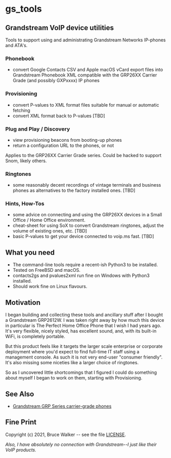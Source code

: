 # gs_tools
## Grandstream VoIP device utilities
Tools to support using and administrating Grandstream Networks
IP-phones and ATA's.

### Phonebook
- convert Google Contacts CSV and Apple macOS vCard export files into Grandstream Phonebook XML compatible with the GRP26XX Carrier Grade (and possibly GXPxxxx) IP phones

### Provisioning
- convert P-values to XML format files suitable for manual or automatic fetching
- convert XML format back to P-values [TBD]

### Plug and Play / Discovery
- view provisioning beacons from booting-up phones
- return a configuration URL to the phones, or not

Applies to the GRP26XX Carrier Grade series. Could be hacked to
support Snom, likely others.

### Ringtones
- some reasonably decent recordings of vintage terminals and business phones as alternatives to the factory installed ones. [TBD]

### Hints, How-Tos
- some advice on connecting and using the GRP26XX devices in a Small Office / Home Office environment.
- cheat-sheet for using SoX to convert Grandstream ringtones, adjust the volume of existing ones, etc. [TBD]
- basic P-values to get your device connected to voip.ms fast. [TBD]

## What you need
- The command-line tools require a recent-ish Python3 to be installed.
- Tested on FreeBSD and macOS.
- contacts2gs and pvalues2xml run fine on Windows with Python3 installed.
- Should work fine on Linux flavours.

## Motivation
I began building and collecting these tools and ancillary stuff
after I bought a Grandstream GRP2612W.  I was taken right away by
how much this device in particular is The Perfect Home Office Phone
that I wish I had years ago. It's very flexible, nicely styled, has
excellent sound, and, with its built-in WiFi, is completely portable.

But this product feels like it targets the larger scale enterprise
or corporate deployment where you'd expect to find full-time IT
staff using a management console.  As such it is not very end-user
"consumer friendly". It's also missing some niceties like
a larger choice of ringtones.

So as I uncovered little shortcomings that I figured I could do
something about myself I began to work on them, starting with
Provisioning.

## See Also
- [Grandstream GRP Series carrier-grade phones](https://www.grandstream.com/products/ip-voice-telephony/carrier-grade-ip-phones)

## Fine Print

Copyright (c) 2021, Bruce Walker -- see the file [LICENSE](LICENSE).

*Also, I have absolutely no connection with Grandstream--I just like their
VoIP products.*

